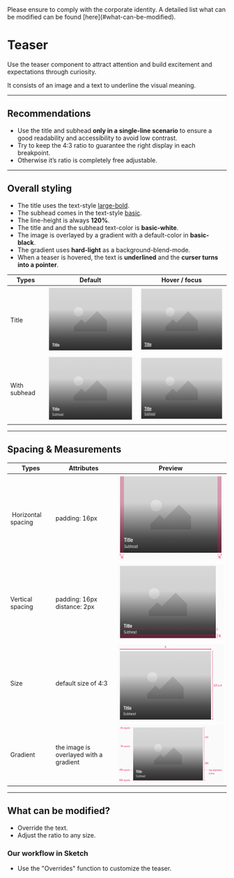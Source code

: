 <AlertInfo alertHeadline="Modifiable">
Please ensure to comply with the corporate identity. A detailed list what can be modified can be found [here](#what-can-be-modified).
</AlertInfo>

# Teaser

Use the teaser component to attract attention and build excitement and expectations through curiosity.

It consists of an image and a text to underline the visual meaning.

---

## Recommendations

- Use the title and subhead **only in a single-line scenario** to ensure a good readability and accessibility to avoid low contrast.
- Try to keep the 4:3 ratio to guarantee the right display in each breakpoint.
- Otherwise it’s ratio is completely free adjustable.

---

## Overall styling

- The title uses the text-style [large-bold](../../General/Typography/Typography.md#medium-condensed-large-bold).
- The subhead comes in the text-style [basic](../../General/Typography/Typography.md#basic).
- The line-height is always **120%**.
- The title and and the subhead text-color is **basic-white**.
- The image is overlayed by a gradient with a default-color in **basic-black**.
- The gradient uses **hard-light** as a background-blend-mode.
- When a teaser is hovered, the text is **underlined** and the **curser turns into a pointer**.

| Types | Default | Hover / focus |
|---|---|---|
| Title | ![title: default](assets/types/title/default@1x.png) | ![title: hover/focus](assets/types/title/hover-focus@1x.png) |
| With subhead | ![with-subhead: default](assets/types/with-subhead/default@1x.png) | ![with-subhead: hover/focus](assets/types/with-subhead/hover-focus@1x.png) |

---

## Spacing & Measurements

| Types | Attributes | Preview |
|---|---|---|
| Horizontal spacing | padding: 16px | ![Horizontal spacing](assets/measurements/horizontal-spacing@1x.png) |
| Vertical spacing | padding: 16px<br>distance: 2px | ![Vertical spacing](assets/measurements/vertical-spacing@1x.png) |
| Size | default size of 4:3 | ![Size](assets/measurements/size@1x.png) |
| Gradient | the image is overlayed with a gradient | ![Gradient](assets/measurements/gradient@1x.png) |

---

## What can be modified?

- Override the text.
- Adjust the ratio to any size.

### Our workflow in Sketch

- Use the "Overrides" function to customize the teaser.
